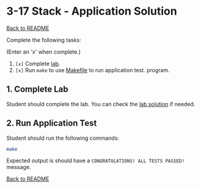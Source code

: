 
# 3-17 Stack - Application Solution

[Back to README](README.md)

Complete the following tasks:

(Enter an 'x' when complete.)

1. `[x]` Complete [lab](../4_lab.asm).
2. `[x]` Run `make` to use [Makefile](../Makefile) to run application test. 
program.


## 1. Complete Lab

Student should complete the lab. You can check the 
[lab solution](lab_solution.asm) if needed.


## 2. Run Application Test

Student should run the following commands:

``` sh
make
```

Expected output is should have a `CONGRATULATIONS! ALL TESTS PASSED!` message.


[Back to README](README.md)


<!--- End of file. --->

